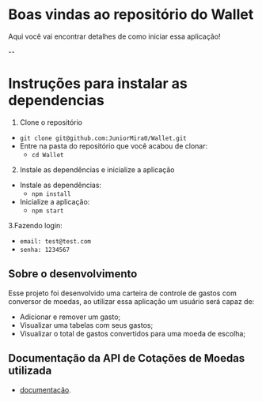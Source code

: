 
# Boas vindas ao repositório do Wallet

Aqui você vai encontrar detalhes de como iniciar essa aplicação!

--

# Instruções para instalar as dependencias

1. Clone o repositório

- `git clone git@github.com:JuniorMira0/Wallet.git`
- Entre na pasta do repositório que você acabou de clonar:
  - `cd Wallet`
 
 2. Instale as dependências e inicialize a aplicação

- Instale as dependências:
  - `npm install`
- Inicialize a aplicação:
  - `npm start` 
 
3.Fazendo login:
 - `email: test@test.com`
 - `senha: 1234567`

## Sobre o desenvolvimento

Esse projeto foi desenvolvido uma carteira de controle de gastos com conversor de moedas, ao utilizar essa aplicação um usuário será capaz de:

 - Adicionar e remover um gasto;
 - Visualizar uma tabelas com seus gastos;
 - Visualizar o total de gastos convertidos para uma moeda de escolha;

## Documentação da API de Cotações de Moedas utilizada

 - [documentação](https://docs.awesomeapi.com.br/api-de-moedas).


